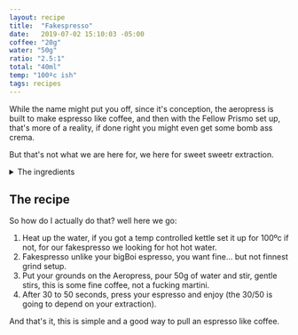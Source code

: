 ```yaml
---
layout: recipe
title:  "Fakespresso"
date:   2019-07-02 15:10:03 -05:00
coffee: "20g"
water: "50g"
ratio: "2.5:1"
total: "40ml"
temp: "100ºc ish"
tags: recipes
---
```


While the name might put you off, since it's conception, the aeropress is built to make espresso like coffee, and then with the Fellow Prismo set up, that's more of a reality, if done right you might even get some bomb ass crema.

But that's not what we are here for, we here for sweet sweetr extraction.

<details>
    <Summary class="recipeSummary">The ingredients</Summary>
        <ul class="recipeIngredients">
            <li>Coffee <span>{{ coffee }}</span></li>
            <li>Water <span>{{ water }}</span></li>
            <li>Ratio <span>{{ ratio }}</span></li>
            <li>Temp <span>{{ temp }}</span></li>
        </ul>
</details>
<h2>The recipe</h2>

So how do I actually do that? well here we go:

1. Heat up the water, if you got a temp controlled kettle set it up for 100ºc if not, for our fakespresso we looking for hot hot water.
2. Fakespresso unlike your bigBoi espresso, you want fine... but not finnest grind setup.
3. Put your grounds on the Aeropress, pour 50g of water and stir, gentle stirs, this is some fine coffee, not a fucking martini.
4. After 30 to 50 seconds, press your espresso and enjoy (the 30/50 is going to depend on your extraction).


And that's it, this is simple and a good way to pull an espresso like coffee.
